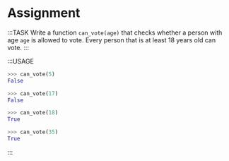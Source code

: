 # Assignment

:::TASK
Write a function `can_vote(age)` that checks whether a person with age `age` is allowed to vote.
Every person that is at least 18 years old can vote.
:::

:::USAGE

```python
>>> can_vote(5)
False

>>> can_vote(17)
False

>>> can_vote(18)
True

>>> can_vote(35)
True
```

:::